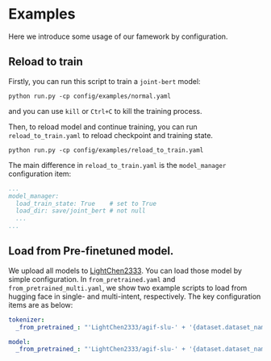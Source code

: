 # Examples

Here we introduce some usage of our famework by configuration.

## Reload to train

Firstly, you can run this script to train a `joint-bert` model:
```shell
python run.py -cp config/examples/normal.yaml
```

and you can use `kill` or `Ctrl+C` to kill the training process.

Then, to reload model and continue training, you can run `reload_to_train.yaml` to reload checkpoint and training state.
```shell
python run.py -cp config/examples/reload_to_train.yaml
```

The main difference in `reload_to_train.yaml` is the `model_manager` configuration item:
```yaml
...
model_manager:
  load_train_state: True    # set to True
  load_dir: save/joint_bert # not null
  ...
...
```

## Load from Pre-finetuned model.
We upload all models to [LightChen2333](https://huggingface.co/LightChen2333). You can load those model by simple configuration.
In `from_pretrained.yaml` and `from_pretrained_multi.yaml`, we show two example scripts to load from hugging face in single- and multi-intent, respectively. The key configuration items are as below:
```yaml
tokenizer:
  _from_pretrained_: "'LightChen2333/agif-slu-' + '{dataset.dataset_name}'"  # Support simple calculation script

model:
  _from_pretrained_: "'LightChen2333/agif-slu-' + '{dataset.dataset_name}'" 
```
